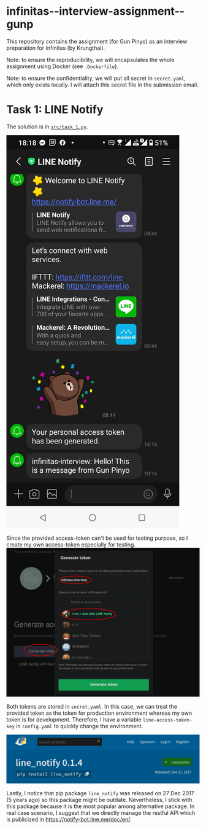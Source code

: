 # infinitas--interview-assignment--gunp
This repository contains the assignment (for Gun Pinyo)
as an interview preparation for Infinitas (by Krungthai).

Note: to ensure the reproducibility, we will encapsulates
the whole assignment using Docker (see `.Dockerfile`).

Note: to ensure the confidentiality, we will put all secret in `secret.yaml`,
which only exists locally. I will attach this secret file in the submission
email.

# Task 1: LINE Notify

The solution is in [`src/task_1.py`](src/task_1.py).

![images/line-notify-testing-result.jpg](images/line-notify-testing-result.jpg)

Since the provided access-token can't be used for testing purpose, so I create
my own access-token especially for testing.
![images/line-access-token.png](images/line-access-token.png)

Both tokens are stored in `secret.yaml`. In this case, we can treat the provided
token as the token for production environment whereas my own token is for
development. Therefore, I have a variable `line-access-token-key` in
`config.yaml` to quickly change the environment.

![images/pip-line-outdate.png](images/pip-line-outdate.png)

Lastly, I notice that pip package `line_notify` was released on 27 Dec 2017 (5
years ago) so this package might be outdate. Nevertheless, I stick with this
package because it is the most popular among alternative package. In real case
scenario, I suggest that we directly manage the restful API which is publicized
in <https://notify-bot.line.me/doc/en/>.

